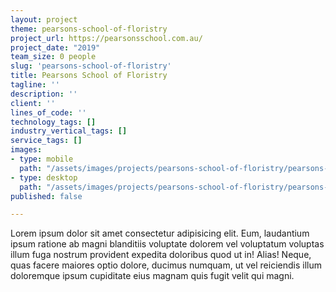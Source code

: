 ```yaml
---
layout: project
theme: pearsons-school-of-floristry
project_url: https://pearsonsschool.com.au/
project_date: "2019"
team_size: 0 people
slug: 'pearsons-school-of-floristry'
title: Pearsons School of Floristry
tagline: ''
description: ''
client: ''
lines_of_code: ''
technology_tags: []
industry_vertical_tags: []
service_tags: []
images:
- type: mobile
  path: "/assets/images/projects/pearsons-school-of-floristry/pearsons-school-of-floristry-mobile.jpg"
- type: desktop
  path: "/assets/images/projects/pearsons-school-of-floristry/pearsons-school-of-floristry.jpg"
published: false

---
```

Lorem ipsum dolor sit amet consectetur adipisicing elit. Eum, laudantium ipsum ratione ab magni blanditiis voluptate dolorem vel voluptatum voluptas illum fuga nostrum provident expedita doloribus quod ut in! Alias! Neque, quas facere maiores optio dolore, ducimus numquam, ut vel reiciendis illum doloremque ipsum cupiditate eius magnam quis fugit velit qui magni.